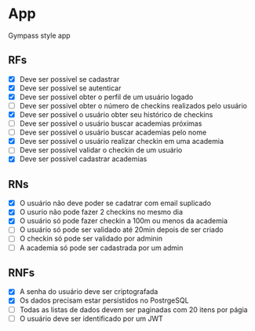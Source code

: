 # App

Gympass style app

## RFs

- [x] Deve ser possivel se cadastrar
- [x] Deve ser possivel se autenticar
- [x] Deve ser possivel obter o perfil de um usuário logado
- [ ] Deve ser possivel obter o número de checkins realizados pelo usuário
- [x] Deve ser possivel o usuário obter seu histórico de checkins
- [ ] Deve ser possivel o usuário buscar academias próximas
- [ ] Deve ser possivel o usuário buscar academias pelo nome
- [x] Deve ser possivel o usuário realizar checkin em uma academia
- [ ] Deve ser possivel validar o checkin de um usuário
- [x] Deve ser possivel cadastrar academias

## RNs

- [x] O usuário não deve poder se cadatrar com email suplicado
- [x] O usurio não pode fazer 2 checkins no mesmo dia
- [x] O usuário só pode fazer checkin a 100m ou menos da academia
- [ ] O usuário só pode ser validado até 20min depois de ser criado
- [ ] O checkin só pode ser validado por adminin
- [ ] A academia só pode ser cadastrada por um admin

## RNFs

- [x] A senha do usuário deve ser criptografada
- [x] Os dados precisam estar persistidos no PostrgeSQL
- [ ] Todas as listas de dados devem ser paginadas com 20 itens por págia
- [ ] O usuário deve ser identificado por um JWT